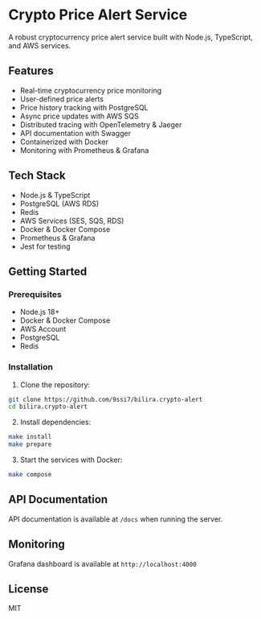# Crypto Price Alert Service

A robust cryptocurrency price alert service built with Node.js, TypeScript, and AWS services.

## Features

- Real-time cryptocurrency price monitoring
- User-defined price alerts
- Price history tracking with PostgreSQL
- Async price updates with AWS SQS
- Distributed tracing with OpenTelemetry & Jaeger
- API documentation with Swagger
- Containerized with Docker
- Monitoring with Prometheus & Grafana

## Tech Stack

- Node.js & TypeScript
- PostgreSQL (AWS RDS)
- Redis
- AWS Services (SES, SQS, RDS)
- Docker & Docker Compose
- Prometheus & Grafana
- Jest for testing

## Getting Started

### Prerequisites

- Node.js 18+
- Docker & Docker Compose
- AWS Account
- PostgreSQL
- Redis

### Installation

1. Clone the repository:

```bash
git clone https://github.com/9ssi7/bilira.crypto-alert
cd bilira.crypto-alert
```

2. Install dependencies:

```bash
make install
make prepare
```

3. Start the services with Docker:

```bash
make compose
```

## API Documentation

API documentation is available at `/docs` when running the server.

## Monitoring

Grafana dashboard is available at `http://localhost:4000`

## License

MIT
